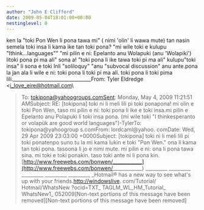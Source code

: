 ```yaml
---
author: "John E Clifford"
date: 2009-05-04T18:01:00+00:00
nestinglevel: 0
---
```

ken la "toki Pon Wen li pona tawa mi" ( nimi 'olin' li wawa mute) tan nasin semela toki insa li kama ike tan toki pona? "mi wile toki e kulupu "Ithink...languages"" "mi pilin e ni: Epelanto anu Wolapuki (anu 'Wolapiki') litoki pona pi ma ali" sona a! "toki pona li ike tawa toki pi ma ali" kulupu"toki insa" li sona e toki Inli "soliloquy" "anu "subvocal discussion" anu ante.pona la jan ala li wile e ni: toki pona li toki pi ma ali. toki pona li toki pima lili.\_\_\_\_\_\_\_\_\_\_\_\_\_\_\_\_\_\_\_\_\_\_\_\_\_\_\_\_\_\_\_\_From: Tyler Eldredge <[i_love_eire@hotmail.com](mailto://i_love_eire@hotmail.com)\
>To: [tokipona@yahoogroups.comSent](mailto://tokipona@yahoogroups.comSent): Monday, May 4, 2009 11:21:51 AMSubject: RE: \[tokipona\] toki ni li meli lili pi toki ponapona! mi olin e toki Pon Wen, taso mi pilin e ni: toki pona li ike e toki insa.mi pilin e Epelanto anu Polapuki li toki insa pona. (mi wile toki "I thinkesperanto or volapük are good world languages")-TylerTo: tokipona@yahoogroup s.comFrom: lordcaml@yahoo. comDate: Wed, 29 Apr 2009 23:03:00 +0000Subject: \[tokipona\] toki ni li meli lili pi toki ponatenpo suno tu la mi kama lukin e toki "Pon Wen." ona li kama tan toki pona. tasoona li jo e nimi mute. mi pilin e ni: ona li pona tawa sina. mi toki e toki ponakin. taso toki ante ni li pona kin.[http://www.freewebs.com/bonwen/____________](http://www.freewebs.com/bonwen/____________) \_\_\_\_\_\_\_\_\_ \_\_\_\_\_\_\_\_\_ \_\_\_\_\_\_\_\_\_ \_\_\_\_\_\_\_\_\_ \_\_\_\_\_\_\_\_\_ \_Hotmail® has a new way to see what's up with your friends.[http://windowslive](http://windowslive). com/Tutorial/ Hotmail/WhatsNew ?ocid=TXT\_ TAGLM\_WL\_HM\_Tutorial\_ WhatsNew1\_ 052009\[Non-text portions of this message have been removed\]\[Non-text portions of this message have been removed\]